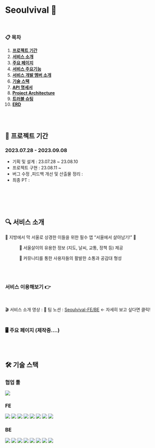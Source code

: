# Seoulvival 🐥

<br />

### 📋 목차

1. [**프로젝트 기간**](#1)
2. [**서비스 소개**](#2)
3. [**주요 페이지**](#3)
4. [**서비스 주요기능**](#4)
5. [**서비스 개발 멤버 소개**](#5)
6. [**기술 스택**](#6)
7. [**API 명세서**](#7)
8. [**Project Architecture**](#8)
9. [**트러블 슈팅**](#9)
10. [**ERD**](#10)
   <br/>
   <br/>


<div id="1"></div>

## 📅 프로젝트 기간
### 2023.07.28 - 2023.09.08
- 기획 및 설계 : 23.07.28 ~ 23.08.10
- 프로젝트 구현 : 23.08.11 ~
- 버그 수정 ,피드백 개선 및 산출물 정리 : 
- 최종 PT :

<br/>
<br/>



<br/>
<br/>

<div id="2"></div>

## 🔍 서비스 소개
🐥 지방에서 막 서울로 상경한 이들을 위한 필수 앱 “서울에서 살아남기!” 🐥

&emsp;&emsp;&emsp; 📝 서울살이의 유용한 정보 (지도, 날씨, 교통, 정책 등) 제공

&emsp;&emsp;&emsp; 📢 커뮤니티를 통한 사용자들의 활발한 소통과 공감대 형성


<br/>
<br/>


### 서비스 이용해보기 👉 

<br/>

🎬 서비스 소개 영상 :
📕 팀 노션 : [Seoulvival-FE/BE](https://charming-mail-e5d.notion.site/Seoulvival-4758db6dbeb84e93af6f2fbceb1ce0e4?pvs=4) <- 자세히 보고 싶다면 클릭!
<br/>
<br/>

<div id="3"></div>

### 🖥️ 주요 페이지 (제작중....)


<br/>
<br/>


<div id="6"></div>


## 🛠 기술 스택


### 협업 툴
<img src="https://img.shields.io/badge/jira-0052CC?style=for-the-badge&logo=jira&logoColor=white"/> 


### FE
<img src="https://img.shields.io/badge/vite-646CFF?style=for-the-badge&logo=vite&logoColor=white"/> <img src="https://img.shields.io/badge/typescript-3178C6?style=for-the-badge&logo=typescript&logoColor=white"/> <img src="https://img.shields.io/badge/react-61DAFB?style=for-the-badge&logo=react&logoColor=black"/> <img src="https://img.shields.io/badge/AmazonS3-FF9900?style=for-the-badge&logo=AmazonS3&logoColor=white"/> <img src="https://img.shields.io/badge/AmazonCloudFront-FF9900?style=for-the-badge&"/> <img src="https://img.shields.io/badge/recoil-3578E5?style=for-the-badge&logo=recoil&logoColor=white"/> <img src="https://img.shields.io/badge/emotion-FE5196?style=for-the-badge"/> <img src="https://img.shields.io/badge/axios-5A29E4?style=for-the-badge&logo=axios&logoColor=white"/> 

### BE

<img src="https://img.shields.io/badge/SpringBoot-6DB33F?style=for-the-badge&logo=SpringBoot&logoColor=white"/> <img src="https://img.shields.io/badge/Springsecurity-6DB33F?style=for-the-badge&logo=SpringSecurity&logoColor=white"/> <img src="https://img.shields.io/badge/MySQL-4479A1?style=for-the-badge&logo=MySQL&logoColor=white"/> <img src="https://img.shields.io/badge/AmazonRDS-527FFF?style=for-the-badge&logo=AmazonRDS&logoColor=white"/> <img src="https://img.shields.io/badge/AmazonEC2-FF9900?style=for-the-badge&logo=AmazonEC2&logoColor=white"/> <img src="https://img.shields.io/badge/AmazonS3-FF9900?style=for-the-badge&logo=AmazonS3&logoColor=white"/> <img src="https://img.shields.io/badge/GithubAction-2088FF?style=for-the-badge&logo=GithubAction&logoColor=white"/> <img src="https://img.shields.io/badge/Stomp.js-181717?style=for-the-badge&logoColor=white"/>
<br />
<br />










